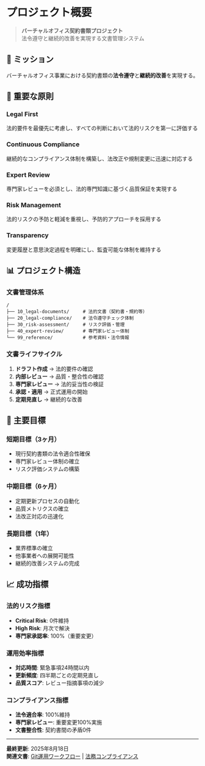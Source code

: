# プロジェクト概要

> **バーチャルオフィス契約書類プロジェクト**  
> 法令遵守と継続的改善を実現する文書管理システム

## 🎯 ミッション

バーチャルオフィス事業における契約書類の**法令遵守**と**継続的改善**を実現する。

## 🔑 重要な原則

### Legal First
法的要件を最優先に考慮し、すべての判断において法的リスクを第一に評価する

### Continuous Compliance
継続的なコンプライアンス体制を構築し、法改正や規制変更に迅速に対応する

### Expert Review
専門家レビューを必須とし、法的専門知識に基づく品質保証を実現する

### Risk Management
法的リスクの予防と軽減を重視し、予防的アプローチを採用する

### Transparency
変更履歴と意思決定過程を明確にし、監査可能な体制を維持する

## 📊 プロジェクト構造

### 文書管理体系

```
/
├── 10_legal-documents/     # 法的文書（契約書・規約等）
├── 20_legal-compliance/    # 法令遵守チェック体制
├── 30_risk-assessment/     # リスク評価・管理
├── 40_expert-review/       # 専門家レビュー体制
└── 99_reference/           # 参考資料・法令情報
```

### 文書ライフサイクル

1. **ドラフト作成** → 法的要件の確認
2. **内部レビュー** → 品質・整合性の確認  
3. **専門家レビュー** → 法的妥当性の検証
4. **承認・適用** → 正式運用の開始
5. **定期見直し** → 継続的な改善

## 🎯 主要目標

### 短期目標（3ヶ月）
- 現行契約書類の法令適合性確保
- 専門家レビュー体制の確立
- リスク評価システムの構築

### 中期目標（6ヶ月）
- 定期更新プロセスの自動化
- 品質メトリクスの確立
- 法改正対応の迅速化

### 長期目標（1年）
- 業界標準の確立
- 他事業者への展開可能性
- 継続的改善システムの完成

## 📈 成功指標

### 法的リスク指標
- **Critical Risk**: 0件維持
- **High Risk**: 月次で解決
- **専門家承認率**: 100%（重要変更）

### 運用効率指標
- **対応時間**: 緊急事項24時間以内
- **更新頻度**: 四半期ごとの定期見直し
- **品質スコア**: レビュー指摘事項の減少

### コンプライアンス指標
- **法令適合率**: 100%維持
- **専門家レビュー**: 重要変更100%実施
- **文書整合性**: 契約書間の矛盾0件

---

**最終更新**: 2025年8月18日  
**関連文書**: [Git運用ワークフロー](git-workflow.md) | [法務コンプライアンス](legal-compliance.md)